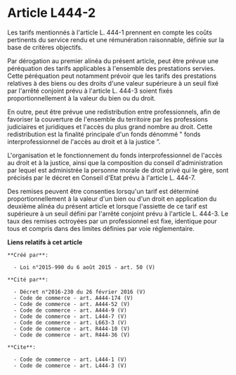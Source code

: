 # Article L444-2

Les tarifs mentionnés à l'article L. 444-1 prennent en compte les coûts pertinents du service rendu et une rémunération
raisonnable, définie sur la base de critères objectifs. 

Par dérogation au premier alinéa du présent article, peut être prévue une péréquation des tarifs applicables à l'ensemble des
prestations servies. Cette péréquation peut notamment prévoir que les tarifs des prestations relatives à des biens ou des
droits d'une valeur supérieure à un seuil fixé par l'arrêté conjoint prévu à l'article L. 444-3 soient fixés
proportionnellement à la valeur du bien ou du droit. 

En outre, peut être prévue une redistribution entre professionnels, afin de favoriser la couverture de l'ensemble du
territoire par les professions judiciaires et juridiques et l'accès du plus grand nombre au droit. Cette redistribution est
la finalité principale d'un fonds dénommé ‟ fonds interprofessionnel de l'accès au droit et à la justice ”. 

L'organisation et le fonctionnement du fonds interprofessionnel de l'accès au droit et à la justice, ainsi que la composition
du conseil d'administration par lequel est administrée la personne morale de droit privé qui le gère, sont précisés par le
décret en Conseil d'Etat prévu à l'article L. 444-7.

Des remises peuvent être consenties lorsqu'un tarif est déterminé proportionnellement à la valeur d'un bien ou d'un droit en
application du deuxième alinéa du présent article et lorsque l'assiette de ce tarif est supérieure à un seuil défini par
l'arrêté conjoint prévu à l'article L. 444-3. Le taux des remises octroyées par un professionnel est fixe, identique pour
tous et compris dans des limites définies par voie réglementaire.

**Liens relatifs à cet article**

	**Créé par**:

	  - Loi n°2015-990 du 6 août 2015 - art. 50 (V)

	**Cité par**:

	  - Décret n°2016-230 du 26 février 2016 (V)
	  - Code de commerce - art. A444-174 (V)
	  - Code de commerce - art. A444-52 (V)
	  - Code de commerce - art. A444-9 (V)
	  - Code de commerce - art. L444-7 (V)
	  - Code de commerce - art. L663-3 (V)
	  - Code de commerce - art. R444-10 (V)
	  - Code de commerce - art. R444-36 (V)

	**Cite**:

	  - Code de commerce - art. L444-1 (V)
	  - Code de commerce - art. L444-3 (V)
